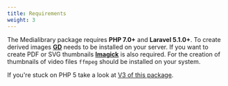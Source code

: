 ```yaml
---
title: Requirements
weight: 3
---
```


The Medialibrary package requires **PHP 7.0+** and **Laravel 5.1.0+**. To create derived images **[GD](http://php.net/manual/en/book.image.php)** needs to be installed on your server. If you want to create PDF or SVG thumbnails **[Imagick](http://php.net/manual/en/imagick.setresolution.php)** is also required. For the creation of thumbnails of video files `ffmpeg` should be installed on your system.

If you're stuck on PHP 5 take a look at [V3 of this package](https://docs.spatie.be/laravel-medialibrary/v3/introduction).

